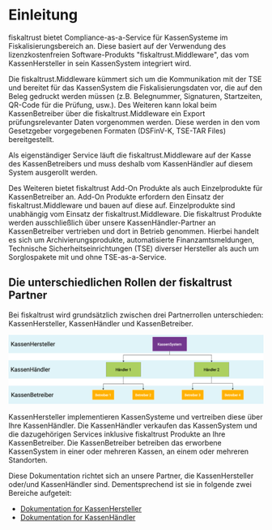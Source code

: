 # Einleitung

fiskaltrust bietet Compliance-as-a-Service für KassenSysteme im Fiskalisierungsbereich an. Diese basiert auf der Verwendung des lizenzkostenfreien Software-Produkts "fiskaltrust.Middleware", das vom KassenHersteller in sein KassenSystem integriert wird. 

Die fiskaltrust.Middleware kümmert sich um die Kommunikation mit der TSE und bereitet für das KassenSystem die Fiskalisierungsdaten vor, die auf den Beleg gedruckt werden müssen (z.B. Belegnummer, Signaturen, Startzeiten, QR-Code für die Prüfung, usw.). Des Weiteren kann lokal beim KassenBetreiber über die fiskaltrust.Middleware ein Export prüfungsrelevanter Daten vorgenommen werden. Diese werden in den vom Gesetzgeber vorgegebenen Formaten (DSFinV-K, TSE-TAR Files) bereitgestellt. 

Als eigenständiger Service läuft die fiskaltrust.Middleware auf der Kasse des KassenBetreibers und muss deshalb vom KassenHändler auf diesem System ausgerollt werden.

Des Weiteren bietet fiskaltrust Add-On Produkte als auch Einzelprodukte für KassenBetreiber an. Add-On Produkte erfordern den Einsatz der fiskaltrust.Middleware und bauen auf diese auf. Einzelprodukte sind unabhängig vom Einsatz der fiskaltrust.Middleware. Die fiskaltrust Produkte  werden ausschließlich über unsere KassenHändler-Partner an KassenBetreiber vertrieben und dort in Betrieb genommen. Hierbei handelt es sich um Archivierungsprodukte, automatisierte Finanzamtsmeldungen, Technische Sicherheitseinrichtungen (TSE) diverser Hersteller als auch um Sorglospakete mit und ohne TSE-as-a-Service. 

## Die unterschiedlichen Rollen der fiskaltrust Partner

Bei fiskaltrust wird grundsätzlich zwischen drei Partnerrollen unterschieden: KassenHersteller, KassenHändler und KassenBetreiber. 



![Partner-Rollen](images/partner-roles.png "Rollen der fiskaltrust Partner")



KassenHersteller implementieren KassenSysteme und vertreiben diese über Ihre KassenHändler. Die KassenHändler verkaufen das KassenSystem und die dazugehörigen Services inklusive fiskaltrust Produkte an Ihre KassenBetreiber. Die KassenBetreiber betreiben das erworbene KassenSystem in einer oder mehreren Kassen, an einem oder mehreren Standorten. 

Diese Dokumentation richtet sich an unsere Partner, die KassenHersteller oder/und KassenHändler sind. Dementsprechend ist sie in folgende zwei Bereiche aufgeteit:

- [Dokumentation for KassenHersteller](./poscreators/README.md)
- [Dokumentation for KassenHändler](./posdealers/README.md)
